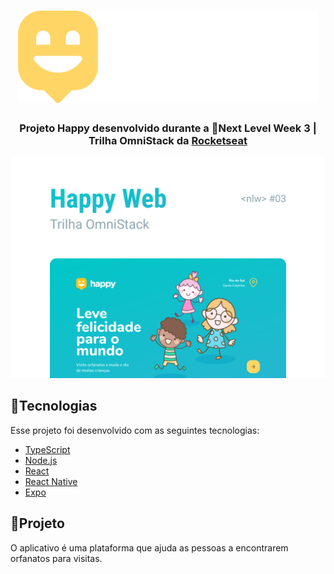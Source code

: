 <h1 align="center">
 <img alt="Happy" src="web/src/images/logo.svg" />
</h1>
<h3 align="center">
 Projeto Happy desenvolvido durante a 🚀Next Level Week 3 | Trilha OmniStack da <a href="https://rocketseat.com.br/">Rocketseat</a>
</h3>
<p align="center">
 <img alt="Projeto" src="covers/Happy%20Web.png?raw=true" />
</p>

## 📌Tecnologias
Esse projeto foi desenvolvido com as seguintes tecnologias:
- [TypeScript](https://www.npmjs.com/package/typescript)
- [Node.js](https://nodejs.org/en/)
- [React](https://reactjs.org)
- [React Native](https://facebook.github.io/react-native/)
- [Expo](https://expo.io/)

## 📌Projeto
O aplicativo é uma plataforma que ajuda as pessoas a encontrarem orfanatos para visitas.

